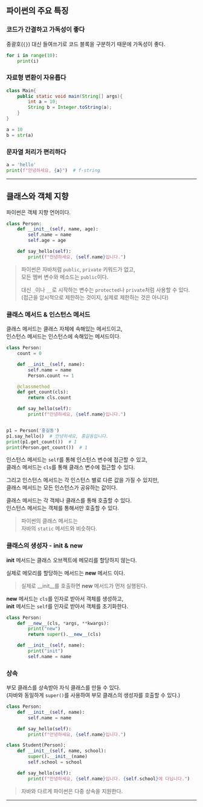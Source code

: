 ## 파이썬의 주요 특징

### 코드가 간결하고 가독성이 좋다

중괄호(`{}`) 대신 들여쓰기로 코드 블록을 구분하기 때문에 가독성이 좋다.

```python
for i in range(10):
    print(i)
```

### 자료형 변환이 자유롭다

```java
class Main{
    public static void main(String[] args){
        int a = 10;
        String b = Integer.toString(a);
    }
}
```

```python
a = 10
b = str(a)
```

### 문자열 처리가 편리하다

```python
a = 'hello'
print(f"안녕하세요, {a}")  # f-string
```

---

## 클래스와 객체 지향

파이썬은 객체 지향 언어이다.

```python
class Person:
    def __init__(self, name, age):
        self.name = name
        self.age = age

    def say_hello(self):
        print(f"안녕하세요, {self.name}입니다.")
```

> 파이썬은 자바처럼 `public`, `private` 키워드가 없고,  
> 모든 멤버 변수와 메소드는 `public`이다.
> 
> 대신 `_`이나 `__`로 시작하는 변수는 `protected`나 `private`처럼 사용할 수 있다.  
> (접근을 암시적으로 제한하는 것이지, 실제로 제한하는 것은 아니다)

### 클래스 메서드 & 인스턴스 메서드

클래스 메서드는 클래스 자체에 속해있는 메서드이고,  
인스턴스 메서드는 인스턴스에 속해있는 메서드이다.

```python
class Person:
    count = 0

    def __init__(self, name):
        self.name = name
        Person.count += 1

    @classmethod
    def get_count(cls):
        return cls.count

    def say_hello(self):
        print(f"안녕하세요, {self.name}입니다.")


p1 = Person('홍길동')
p1.say_hello()  # 안녕하세요, 홍길동입니다.
print(p1.get_count())  # 1
print(Person.get_count())  # 1
```

인스턴스 메서드는 `self`를 통해 인스턴스 변수에 접근할 수 있고,  
클래스 메서드는 `cls`를 통해 클래스 변수에 접근할 수 있다.

그리고 인스턴스 메서드는 각 인스턴스 별로 다른 값을 가질 수 있지만,  
클래스 메서드는 모든 인스턴스가 공유하는 값이다.  

클래스 메서드는 각 객체나 클래스를 통해 호출할 수 있다.  
인스턴스 메서드는 객체를 통해서만 호출할 수 있다.

> 파이썬의 클래스 메서드는  
> 자바의 `static` 메서드와 비슷하다.

### 클래스의 생성자 - __init__ & __new__

__init__ 메서드는 클래스 오브젝트에 메모리를 할당하지 않는다.

실제로 메모리를 할당하는 메서드는 __new__ 메서드 이다.

> 실제로 __init__를 호출하면 __new__ 메서드가 먼저 실행된다.

__new__ 메서드는 `cls`를 인자로 받아서 객체를 생성하고,  
__init__ 메서드는 `self`를 인자로 받아서 객체를 초기화한다.

```python
class Person:
    def __new__(cls, *args, **kwargs):
        print("new")
        return super().__new__(cls)

    def __init__(self, name):
        print("init")
        self.name = name
```

### 상속

부모 클래스를 상속받아 자식 클래스를 만들 수 있다.  
(자바와 동일하게 `super()`를 사용하여 부모 클래스의 생성자를 호출할 수 있다.)

```python
class Person:
    def __init__(self, name):
        self.name = name

    def say_hello(self):
        print(f"안녕하세요, {self.name}입니다.")

class Student(Person):
    def __init__(self, name, school):
        super().__init__(name)
        self.school = school

    def say_hello(self):
        print(f"안녕하세요, {self.name}입니다. {self.school}에 다닙니다.")
```

> 자바와 다르게 파이썬은 다중 상속을 지원한다.

---